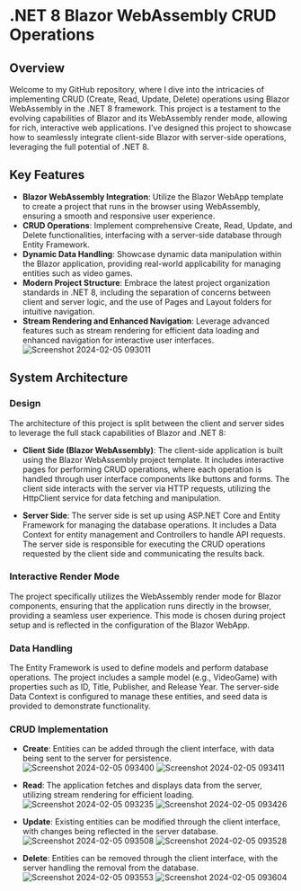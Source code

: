 # .NET 8 Blazor WebAssembly CRUD Operations 

## Overview
Welcome to my GitHub repository, where I dive into the intricacies of implementing CRUD (Create, Read, Update, Delete) operations using Blazor WebAssembly in the .NET 8 framework. This project is a testament to the evolving capabilities of Blazor and its WebAssembly render mode, allowing for rich, interactive web applications. I've designed this project to showcase how to seamlessly integrate client-side Blazor with server-side operations, leveraging the full potential of .NET 8.

## Key Features
- **Blazor WebAssembly Integration**: Utilize the Blazor WebApp template to create a project that runs in the browser using WebAssembly, ensuring a smooth and responsive user experience.
- **CRUD Operations**: Implement comprehensive Create, Read, Update, and Delete functionalities, interfacing with a server-side database through Entity Framework.
- **Dynamic Data Handling**: Showcase dynamic data manipulation within the Blazor application, providing real-world applicability for managing entities such as video games.
- **Modern Project Structure**: Embrace the latest project organization standards in .NET 8, including the separation of concerns between client and server logic, and the use of Pages and Layout folders for intuitive navigation.
- **Stream Rendering and Enhanced Navigation**: Leverage advanced features such as stream rendering for efficient data loading and enhanced navigation for interactive user interfaces.
    ![Screenshot 2024-02-05 093011](https://github.com/bestcoolestp/DotNet8BlazorWebAssembly/assets/108534975/d18dcd61-ab42-4893-87a4-52505f72deed)

## System Architecture

### Design
The architecture of this project is split between the client and server sides to leverage the full stack capabilities of Blazor and .NET 8:

- **Client Side (Blazor WebAssembly)**: The client-side application is built using the Blazor WebAssembly project template. It includes interactive pages for performing CRUD operations, where each operation is handled through user interface components like buttons and forms. The client side interacts with the server via HTTP requests, utilizing the HttpClient service for data fetching and manipulation.

- **Server Side**: The server side is set up using ASP.NET Core and Entity Framework for managing the database operations. It includes a Data Context for entity management and Controllers to handle API requests. The server side is responsible for executing the CRUD operations requested by the client side and communicating the results back.

### Interactive Render Mode
The project specifically utilizes the WebAssembly render mode for Blazor components, ensuring that the application runs directly in the browser, providing a seamless user experience. This mode is chosen during project setup and is reflected in the configuration of the Blazor WebApp.

### Data Handling
The Entity Framework is used to define models and perform database operations. The project includes a sample model (e.g., VideoGame) with properties such as ID, Title, Publisher, and Release Year. The server-side Data Context is configured to manage these entities, and seed data is provided to demonstrate functionality.

### CRUD Implementation

- **Create**: Entities can be added through the client interface, with data being sent to the server for persistence.
  ![Screenshot 2024-02-05 093400](https://github.com/bestcoolestp/DotNet8BlazorWebAssembly/assets/108534975/5b7a2877-d5ed-41e5-b811-f58376e47ffa)
  ![Screenshot 2024-02-05 093411](https://github.com/bestcoolestp/DotNet8BlazorWebAssembly/assets/108534975/b911673e-ffcb-4c24-a40a-0bee786fafae)

- **Read**: The application fetches and displays data from the server, utilizing stream rendering for efficient loading.
  ![Screenshot 2024-02-05 093235](https://github.com/bestcoolestp/DotNet8BlazorWebAssembly/assets/108534975/36a6a644-b8bb-4e9f-a6c4-472ee01ed00e)
  ![Screenshot 2024-02-05 093426](https://github.com/bestcoolestp/DotNet8BlazorWebAssembly/assets/108534975/6b042d70-e9a8-4eb6-8fcd-a771f0698a6c)

- **Update**: Existing entities can be modified through the client interface, with changes being reflected in the server database.
  ![Screenshot 2024-02-05 093508](https://github.com/bestcoolestp/DotNet8BlazorWebAssembly/assets/108534975/bf3e5189-a3c2-4b96-80fd-f79bf0d0f461)
  ![Screenshot 2024-02-05 093528](https://github.com/bestcoolestp/DotNet8BlazorWebAssembly/assets/108534975/400ccc41-c79e-4b37-ae3c-3fe220f74913)

- **Delete**: Entities can be removed through the client interface, with the server handling the removal from the database.
  ![Screenshot 2024-02-05 093553](https://github.com/bestcoolestp/DotNet8BlazorWebAssembly/assets/108534975/72ae06e3-f89c-4fab-a010-502fdcc68f08)
  ![Screenshot 2024-02-05 093604](https://github.com/bestcoolestp/DotNet8BlazorWebAssembly/assets/108534975/20d3c9b2-9e87-416a-a93b-5078d37b0817)
